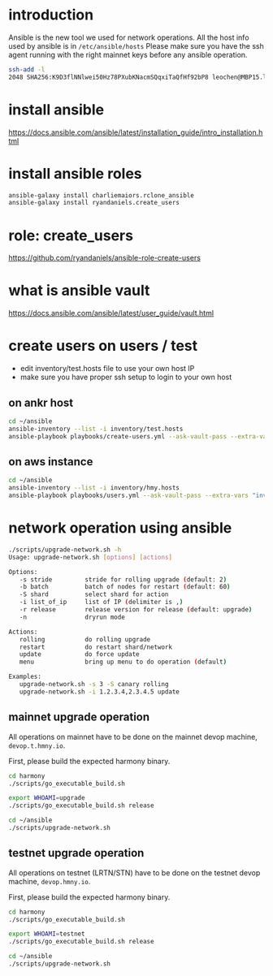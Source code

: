 # introduction
Ansible is the new tool we used for network operations.
All the host info used by ansible is in `/etc/ansible/hosts`
Please make sure you have the ssh agent running with the right mainnet keys before any ansible operation.

```bash
ssh-add -l
2048 SHA256:K9D3flNNlwei50Hz78PXubKNacmSQqxiTaQfHf92bP8 leochen@MBP15.local (RSA)
```

# install ansible
https://docs.ansible.com/ansible/latest/installation_guide/intro_installation.html

# install ansible roles
```bash
ansible-galaxy install charliemaiors.rclone_ansible
ansible-galaxy install ryandaniels.create_users

```
# role: create_users
https://github.com/ryandaniels/ansible-role-create-users

# what is ansible vault
https://docs.ansible.com/ansible/latest/user_guide/vault.html

# create users on users / test

* edit inventory/test.hosts file to use your own host IP
* make sure you have proper ssh setup to login to your own host

## on ankr host
```bash
cd ~/ansible
ansible-inventory --list -i inventory/test.hosts
ansible-playbook playbooks/create-users.yml --ask-vault-pass --extra-vars "inventory=h2 user=ec2-user" -i inventory/test.hosts
```

## on aws instance
```bash
cd ~/ansible
ansible-inventory --list -i inventory/hmy.hosts
ansible-playbook playbooks/users.yml --ask-vault-pass --extra-vars "inventory=devop" -i inventory/hmy.hosts
```
# network operation using ansible
```bash
./scripts/upgrade-network.sh -h
Usage: upgrade-network.sh [options] [actions]

Options:
   -s stride         stride for rolling upgrade (default: 2)
   -b batch          batch of nodes for restart (default: 60)
   -S shard          select shard for action
   -i list_of_ip     list of IP (delimiter is ,)
   -r release        release version for release (default: upgrade)
   -n                dryrun mode

Actions:
   rolling           do rolling upgrade
   restart           do restart shard/network
   update            do force update
   menu              bring up menu to do operation (default)

Examples:
   upgrade-network.sh -s 3 -S canary rolling
   upgrade-network.sh -i 1.2.3.4,2.3.4.5 update
```

## mainnet upgrade operation

All operations on mainnet have to be done on the mainnet devop machine, `devop.t.hmny.io`.

First, please build the expected harmony binary.
```bash
cd harmony
./scripts/go_executable_build.sh

export WHOAMI=upgrade
./scripts/go_executable_build.sh release
```

```bash
cd ~/ansible
./scripts/upgrade-network.sh
```

## testnet upgrade operation

All operations on testnet (LRTN/STN) have to be done on the testnet devop machine, `devop.hmny.io`.

First, please build the expected harmony binary.
```bash
cd harmony
./scripts/go_executable_build.sh

export WHOAMI=testnet
./scripts/go_executable_build.sh release
```

```bash
cd ~/ansible
./scripts/upgrade-network.sh
```

